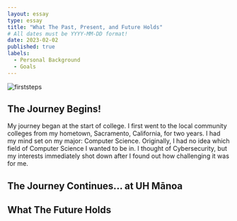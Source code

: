 ```yaml
---
layout: essay
type: essay
title: "What The Past, Present, and Future Holds"
# All dates must be YYYY-MM-DD format!
date: 2023-02-02
published: true
labels:
  - Personal Background
  - Goals
---
```


![firststeps](https://user-images.githubusercontent.com/122927921/216571989-7514e90b-3c40-4b66-92cf-d86967cb5c9f.png)


## The Journey Begins!

My journey began at the start of college. I first went to the local community colleges from my hometown, Sacramento, California, for two years. I had my mind set on my major: Computer Science. Originally, I had no idea which field of Computer Science I wanted to be in. I thought of Cybersecurity, but my interests immediately shot down after I found out how challenging it was for me. 

## The Journey Continues... at UH Mānoa



## What The Future Holds

